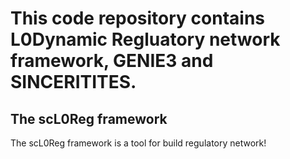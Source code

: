 # This code repository contains L0Dynamic Regluatory network framework, GENIE3 and SINCERITITES.
## The scL0Reg framework
The scL0Reg framework is a tool for build regulatory network!
